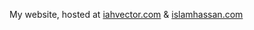 My website, hosted at [iahvector.com](https://iahvector.com) & [islamhassan.com](https://islamhassan.com)
